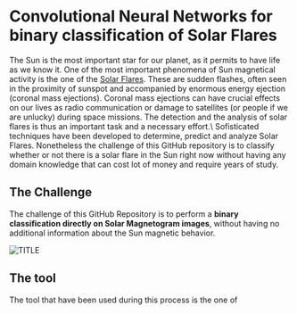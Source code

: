 # Convolutional Neural Networks for binary classification of Solar Flares
The Sun is the most important star for our planet, as it permits to have life as we know it. One of the most important phenomena of Sun magnetical activity is the one of the  [Solar Flares](https://en.wikipedia.org/wiki/Solar_flare). These are sudden flashes, often seen in the proximity of sunspot and accompanied by enormous energy ejection (coronal mass ejections). Coronal mass ejections can have crucial effects on our lives as radio communication or damage to satellites (or people if we are unlucky) during space missions. The detection and the analysis of solar flares is thus an important task and a necessary effort.\\
Sofisticated techniques have been developed to determine, predict and analyze Solar Flares. Nonetheless the challenge of this GitHub repository is to classify whether or not there is a solar flare in the Sun right now without having any domain knowledge that can cost lot of money and require years of study. 



## The Challenge
The challenge of this GitHub Repository is to perform a __binary classification directly on Solar Magnetogram images__, without having no additional information about the Sun magnetic behavior. 

![TITLE](file:///Users/pierohmd/Desktop/sf.jpg)
## The tool 
The tool that have been used during this process is the one of 

